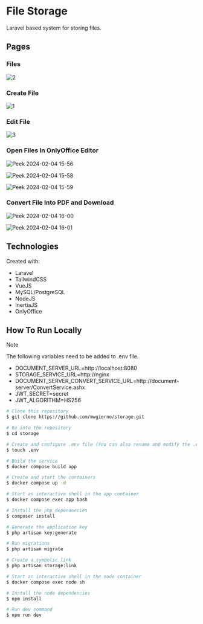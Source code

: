 # File Storage
Laravel based system for storing files.

## Pages
### Files

![2](https://github.com/mwgiorno/storage/assets/43139928/ba1c8a7e-9325-4aef-a8d0-fbb57883a93a)

### Create File

![1](https://github.com/mwgiorno/storage/assets/43139928/67f26ccb-fadd-4c20-b3b8-916ce50f8cbb)

### Edit File

![3](https://github.com/mwgiorno/storage/assets/43139928/f2e2a05b-205e-42e7-bc70-1ac64f661da3)

### Open Files In OnlyOffice Editor

![Peek 2024-02-04 15-56](https://github.com/mwgiorno/storage/assets/43139928/2253202b-f649-4ecf-8bd7-a684356be6ca)

![Peek 2024-02-04 15-58](https://github.com/mwgiorno/storage/assets/43139928/e15a15cd-3e4e-467b-8299-248647463a3c)

![Peek 2024-02-04 15-59](https://github.com/mwgiorno/storage/assets/43139928/579422aa-5e27-4318-8d7c-32ecdb28ff61)

### Convert File Into PDF and Download

![Peek 2024-02-04 16-00](https://github.com/mwgiorno/storage/assets/43139928/3a5f0542-19be-4a2d-b4e2-cb5c35330e97)

![Peek 2024-02-04 16-01](https://github.com/mwgiorno/storage/assets/43139928/bbb73eec-d4ea-4f72-b945-ce789b0f64e4)

## Technologies
Created with:
* Laravel
* TailwindCSS
* VueJS
* MySQL/PostgreSQL
* NodeJS
* InertiaJS
* OnlyOffice

## How To Run Locally
> [!NOTE]
> The following variables need to be added to .env file.

- DOCUMENT_SERVER_URL=http://localhost:8080
- STORAGE_SERVICE_URL=http://nginx
- DOCUMENT_SERVER_CONVERT_SERVICE_URL=http://document-server/ConvertService.ashx
- JWT_SECRET=secret
- JWT_ALGORITHM=HS256

```bash
# Clone this repository
$ git clone https://github.com/mwgiorno/storage.git

# Go into the repository
$ cd storage

# Create and configure .env file (You can also rename and modify the .env.example file)
$ touch .env

# Build the service
$ docker compose build app

# Create and start the containers
$ docker compose up -d

# Start an interactive shell in the app container
$ docker compose exec app bash

# Install the php dependencies
$ composer install

# Generate the application key
$ php artisan key:generate

# Run migrations
$ php artisan migrate

# Create a symbolic link 
$ php artisan storage:link

# Start an interactive shell in the node container
$ docker compose exec node sh

# Install the node dependencies
$ npm install

# Run dev command
$ npm run dev
```
